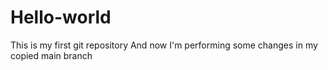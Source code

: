 # Hello-world
This is my first git repository
And now I'm performing some changes in my copied main branch

